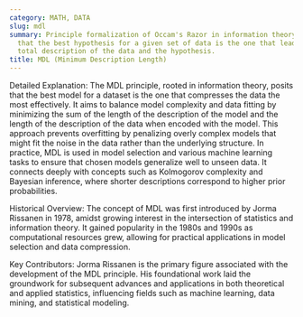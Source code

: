 ```yaml
---
category: MATH, DATA
slug: mdl
summary: Principle formalization of Occam's Razor in information theory, advocating
  that the best hypothesis for a given set of data is the one that leads to the shortest
  total description of the data and the hypothesis.
title: MDL (Minimum Description Length)
---
```


Detailed Explanation:
The MDL principle, rooted in information theory, posits that the best model for a dataset is the one that compresses the data the most effectively. It aims to balance model complexity and data fitting by minimizing the sum of the length of the description of the model and the length of the description of the data when encoded with the model. This approach prevents overfitting by penalizing overly complex models that might fit the noise in the data rather than the underlying structure. In practice, MDL is used in model selection and various machine learning tasks to ensure that chosen models generalize well to unseen data. It connects deeply with concepts such as Kolmogorov complexity and Bayesian inference, where shorter descriptions correspond to higher prior probabilities.

Historical Overview:
The concept of MDL was first introduced by Jorma Rissanen in 1978, amidst growing interest in the intersection of statistics and information theory. It gained popularity in the 1980s and 1990s as computational resources grew, allowing for practical applications in model selection and data compression.

Key Contributors:
Jorma Rissanen is the primary figure associated with the development of the MDL principle. His foundational work laid the groundwork for subsequent advances and applications in both theoretical and applied statistics, influencing fields such as machine learning, data mining, and statistical modeling.